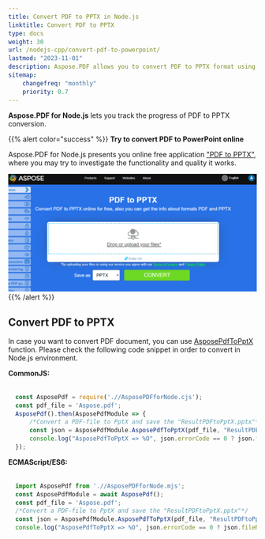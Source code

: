 ```yaml
---
title: Convert PDF to PPTX in Node.js
linktitle: Convert PDF to PPTX
type: docs
weight: 30
url: /nodejs-cpp/convert-pdf-to-powerpoint/
lastmod: "2023-11-01"
description: Aspose.PDF allows you to convert PDF to PPTX format using Node.js directly in the Node.js environment.
sitemap:
    changefreq: "monthly"
    priority: 0.7
---
```


**Aspose.PDF for Node.js** lets you track the progress of PDF to PPTX conversion.

{{% alert color="success" %}}
**Try to convert PDF to PowerPoint online**

Aspose.PDF for Node.js presents you online free application ["PDF to PPTX"](https://products.aspose.app/pdf/conversion/pdf-to-pptx), where you may try to investigate the functionality and quality it works.

[![Aspose.PDF Convertion PDF to PPTX with Free App](pdf_to_pptx.png)](https://products.aspose.app/pdf/conversion/pdf-to-pptx)
{{% /alert %}}

## Convert PDF to PPTX

In case you want to convert PDF document, you can use [AsposePdfToPptX](https://reference.aspose.com/pdf/nodejs-cpp/convert/asposepdftopptx/) function. 
Please check the following code snippet in order to convert in Node.js environment.

**CommonJS:**

```cjs

  const AsposePdf = require('.//AsposePDFforNode.cjs');
  const pdf_file = 'Aspose.pdf';
  AsposePdf().then(AsposePdfModule => {
      /*Convert a PDF-file to PptX and save the "ResultPDFtoPptX.pptx"*/
      const json = AsposePdfModule.AsposePdfToPptX(pdf_file, "ResultPDFtoPptX.pptx");
      console.log("AsposePdfToPptX => %O", json.errorCode == 0 ? json.fileNameResult : json.errorText);
  });
```

**ECMAScript/ES6:**

```mjs

  import AsposePdf from './/AsposePDFforNode.mjs';
  const AsposePdfModule = await AsposePdf();
  const pdf_file = 'Aspose.pdf';
  /*Convert a PDF-file to PptX and save the "ResultPDFtoPptX.pptx"*/
  const json = AsposePdfModule.AsposePdfToPptX(pdf_file, "ResultPDFtoPptX.pptx");
  console.log("AsposePdfToPptX => %O", json.errorCode == 0 ? json.fileNameResult : json.errorText);
```